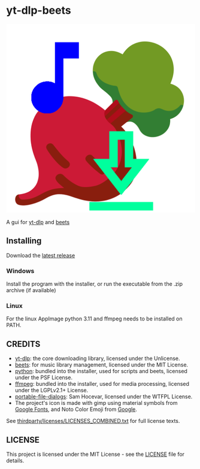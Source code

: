 # yt-dlp-beets

<div align="center">

[![YT-DLP-BEETS](https://raw.githubusercontent.com/Rbel12b/yt-dlp-beets/main/resources/yt-dlp-beets.png)](#readme)

</div>

A gui for [yt-dlp](https://github.com/yt-dlp/yt-dlp) and [beets](https://beets.io)

## Installing

Download the [latest release](https://github.com/Rbel12b/yt-dlp-beets/releases/latest)

### Windows

Install the program with the installer, or run the executable from the .zip archive (if available)

### Linux

For the linux AppImage python 3.11 and ffmpeg needs to be installed on PATH.

## CREDITS

- [yt-dlp](https://github.com/yt-dlp/yt-dlp): the core downloading library, licensed under the Unlicense.
- [beets](https://beets.io): for music library management, licensed under the MIT License.
- [python](https://www.python.org): bundled into the installer, used for scripts and beets, licensed under the PSF License.
- [ffmpeg](https://ffmpeg.org): bundled into the installer, used for media processing, licensed under the LGPLv2.1+ License.
- [portable-file-dialogs](https://github.com/samhocevar/portable-file-dialogs): Sam Hocevar, licensed under the WTFPL License.
- The project's icon is made with gimp using material symbols from [Google Fonts](https://fonts.google.com/icons), and Noto Color Emoji from [Google](https://fonts.google.com/noto/specimen/Noto+Color+Emoji).

See [thirdparty/licenses/LICENSES_COMBINED.txt](thirdparty/licenses/LICENSES_COMBINED.txt) for full license texts.

## LICENSE

This project is licensed under the MIT License - see the [LICENSE](LICENSE) file for details.
